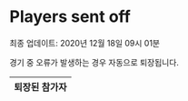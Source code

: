 # Players sent off
최종 업데이트: 2020년 12월 18일 09시 01분


경기 중 오류가 발생하는 경우 자동으로 퇴장됩니다.


| 퇴장된 참가자 |
|:---:|